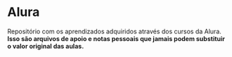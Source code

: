 # Alura

Repositório com os aprendizados adquiridos através dos cursos da Alura. **Isso são arquivos de apoio e notas pessoais que jamais podem substituir o valor original das aulas.**
